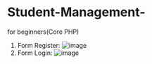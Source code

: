 # Student-Management-
for beginners(Core PHP)

1. Form Register:
![image](https://user-images.githubusercontent.com/88236906/189470245-6888e4b3-14f3-475d-815b-7964deaf2504.png)
2. Form Login:
![image](https://user-images.githubusercontent.com/88236906/189470221-1adde78e-e695-4314-a15d-3b234ad81749.png)